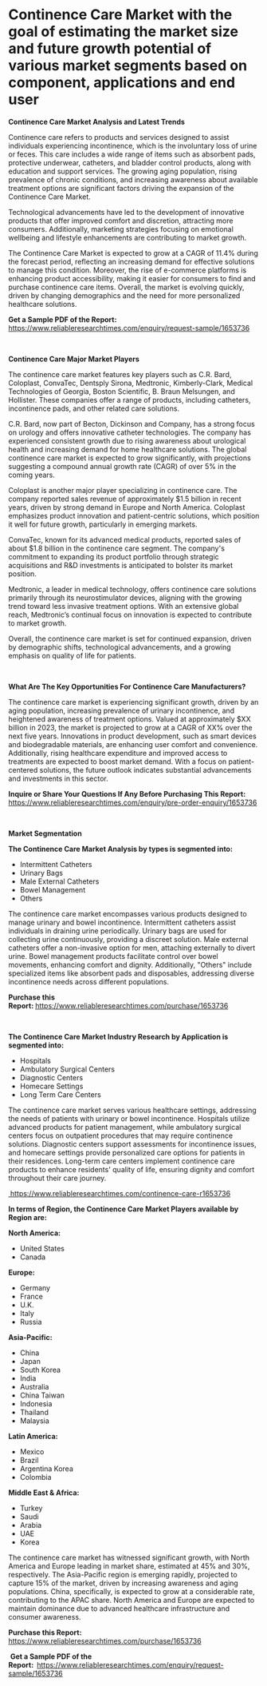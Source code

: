 <p><h1>Continence Care Market with the goal of estimating the market size and future growth potential of various market segments based on component, applications and end user</h1></p><p><strong>Continence Care Market Analysis and Latest Trends</strong></p>
<p><p>Continence care refers to products and services designed to assist individuals experiencing incontinence, which is the involuntary loss of urine or feces. This care includes a wide range of items such as absorbent pads, protective underwear, catheters, and bladder control products, along with education and support services. The growing aging population, rising prevalence of chronic conditions, and increasing awareness about available treatment options are significant factors driving the expansion of the Continence Care Market. </p><p>Technological advancements have led to the development of innovative products that offer improved comfort and discretion, attracting more consumers. Additionally, marketing strategies focusing on emotional wellbeing and lifestyle enhancements are contributing to market growth. </p><p>The Continence Care Market is expected to grow at a CAGR of 11.4% during the forecast period, reflecting an increasing demand for effective solutions to manage this condition. Moreover, the rise of e-commerce platforms is enhancing product accessibility, making it easier for consumers to find and purchase continence care items. Overall, the market is evolving quickly, driven by changing demographics and the need for more personalized healthcare solutions.</p></p>
<p><strong>Get a Sample PDF of the Report:&nbsp;</strong> <a href="https://www.reliableresearchtimes.com/enquiry/request-sample/1653736?utm_campaign=2735&utm_medium=2&utm_source=Github&utm_content=ia&utm_term=16042025&utm_id=continence-care">https://www.reliableresearchtimes.com/enquiry/request-sample/1653736</a></p>
<p>&nbsp;</p>
<p><strong>Continence Care Major Market Players</strong></p>
<p><p>The continence care market features key players such as C.R. Bard, Coloplast, ConvaTec, Dentsply Sirona, Medtronic, Kimberly-Clark, Medical Technologies of Georgia, Boston Scientific, B. Braun Melsungen, and Hollister. These companies offer a range of products, including catheters, incontinence pads, and other related care solutions.</p><p>C.R. Bard, now part of Becton, Dickinson and Company, has a strong focus on urology and offers innovative catheter technologies. The company has experienced consistent growth due to rising awareness about urological health and increasing demand for home healthcare solutions. The global continence care market is expected to grow significantly, with projections suggesting a compound annual growth rate (CAGR) of over 5% in the coming years.</p><p>Coloplast is another major player specializing in continence care. The company reported sales revenue of approximately $1.5 billion in recent years, driven by strong demand in Europe and North America. Coloplast emphasizes product innovation and patient-centric solutions, which position it well for future growth, particularly in emerging markets.</p><p>ConvaTec, known for its advanced medical products, reported sales of about $1.8 billion in the continence care segment. The company's commitment to expanding its product portfolio through strategic acquisitions and R&D investments is anticipated to bolster its market position.</p><p>Medtronic, a leader in medical technology, offers continence care solutions primarily through its neurostimulator devices, aligning with the growing trend toward less invasive treatment options. With an extensive global reach, Medtronic’s continual focus on innovation is expected to contribute to market growth.</p><p>Overall, the continence care market is set for continued expansion, driven by demographic shifts, technological advancements, and a growing emphasis on quality of life for patients.</p></p>
<p>&nbsp;</p>
<p><strong>What Are The Key Opportunities For Continence Care Manufacturers?</strong></p>
<p><p>The continence care market is experiencing significant growth, driven by an aging population, increasing prevalence of urinary incontinence, and heightened awareness of treatment options. Valued at approximately $XX billion in 2023, the market is projected to grow at a CAGR of XX% over the next five years. Innovations in product development, such as smart devices and biodegradable materials, are enhancing user comfort and convenience. Additionally, rising healthcare expenditure and improved access to treatments are expected to boost market demand. With a focus on patient-centered solutions, the future outlook indicates substantial advancements and investments in this sector.</p></p>
<p><strong>Inquire or Share Your Questions If Any Before Purchasing This Report:</strong> <a href="https://www.reliableresearchtimes.com/enquiry/pre-order-enquiry/1653736?utm_campaign=2735&utm_medium=2&utm_source=Github&utm_content=ia&utm_term=16042025&utm_id=continence-care">https://www.reliableresearchtimes.com/enquiry/pre-order-enquiry/1653736</a></p>
<p>&nbsp;</p>
<p><strong>Market Segmentation</strong></p>
<p><strong>The Continence Care Market Analysis by types is segmented into:</strong></p>
<p><ul><li>Intermittent Catheters</li><li>Urinary Bags</li><li>Male External Catheters</li><li>Bowel Management</li><li>Others</li></ul></p>
<p><p>The continence care market encompasses various products designed to manage urinary and bowel incontinence. Intermittent catheters assist individuals in draining urine periodically. Urinary bags are used for collecting urine continuously, providing a discreet solution. Male external catheters offer a non-invasive option for men, attaching externally to divert urine. Bowel management products facilitate control over bowel movements, enhancing comfort and dignity. Additionally, "Others" include specialized items like absorbent pads and disposables, addressing diverse incontinence needs across different populations.</p></p>
<p><strong>Purchase this Report:&nbsp;</strong><a href="https://www.reliableresearchtimes.com/purchase/1653736?utm_campaign=2735&utm_medium=2&utm_source=Github&utm_content=ia&utm_term=16042025&utm_id=continence-care">https://www.reliableresearchtimes.com/purchase/1653736</a></p>
<p>&nbsp;</p>
<p><strong>The Continence Care Market Industry Research by Application is segmented into:</strong></p>
<p><ul><li>Hospitals</li><li>Ambulatory Surgical Centers</li><li>Diagnostic Centers</li><li>Homecare Settings</li><li>Long Term Care Centers</li></ul></p>
<p><p>The continence care market serves various healthcare settings, addressing the needs of patients with urinary or bowel incontinence. Hospitals utilize advanced products for patient management, while ambulatory surgical centers focus on outpatient procedures that may require continence solutions. Diagnostic centers support assessments for incontinence issues, and homecare settings provide personalized care options for patients in their residences. Long-term care centers implement continence care products to enhance residents' quality of life, ensuring dignity and comfort throughout their care journey.</p></p>
<p><a href="https://www.reliableresearchtimes.com/continence-care-r1653736?utm_campaign=2735&utm_medium=2&utm_source=Github&utm_content=ia&utm_term=16042025&utm_id=continence-care">&nbsp;https://www.reliableresearchtimes.com/continence-care-r1653736</a></p>
<p><strong>In terms of Region, the Continence Care Market Players available by Region are:</strong></p>
<p>
    <p> <strong> North America: </strong>
        <ul>
            <li>United States</li>
            <li>Canada</li>
        </ul>
        </p> 
    <p> <strong> Europe: </strong>
        <ul>
            <li>Germany</li>
            <li>France</li>
            <li>U.K.</li>
            <li>Italy</li>
            <li>Russia</li>
        </ul>
        </p> 
    <p> <strong> Asia-Pacific: </strong>
        <ul>
            <li>China</li>
            <li>Japan</li>
            <li>South Korea</li>
            <li>India</li>
            <li>Australia</li>
            <li>China Taiwan</li>
            <li>Indonesia</li>
            <li>Thailand</li>
            <li>Malaysia</li>
        </ul>
        </p> 
    <p> <strong> Latin America: </strong>
        <ul>
            <li>Mexico</li>
            <li>Brazil</li>
            <li>Argentina Korea</li>
            <li>Colombia</li>
        </ul>
        </p> 
    <p> <strong> Middle East & Africa: </strong>
        <ul>
            <li>Turkey</li>
            <li>Saudi</li>
            <li>Arabia</li>
            <li>UAE</li>
            <li>Korea</li>
        </ul>
    </p>
    </p>
<p><p>The continence care market has witnessed significant growth, with North America and Europe leading in market share, estimated at 45% and 30%, respectively. The Asia-Pacific region is emerging rapidly, projected to capture 15% of the market, driven by increasing awareness and aging populations. China, specifically, is expected to grow at a considerable rate, contributing to the APAC share. North America and Europe are expected to maintain dominance due to advanced healthcare infrastructure and consumer awareness.</p></p>
<p><strong>Purchase this Report: </strong><a href="https://www.reliableresearchtimes.com/purchase/1653736?utm_campaign=2735&utm_medium=2&utm_source=Github&utm_content=ia&utm_term=16042025&utm_id=continence-care">https://www.reliableresearchtimes.com/purchase/1653736</a></p>
<p>&nbsp;<strong>Get a Sample PDF of the Report:&nbsp;&nbsp;</strong><a href="https://www.reliableresearchtimes.com/enquiry/request-sample/1653736?utm_campaign=2735&utm_medium=2&utm_source=Github&utm_content=ia&utm_term=16042025&utm_id=continence-care">https://www.reliableresearchtimes.com/enquiry/request-sample/1653736</a></p>
<p><strong></strong></p>
<p><p></p><p></p><p></p></p>